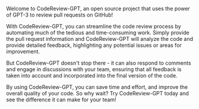 Welcome to CodeReview-GPT, an open source project that uses the power of GPT-3 to review pull requests on GitHub!

With CodeReview-GPT, you can streamline the code review process by automating much of the tedious and time-consuming work. Simply provide the pull request information and CodeReview-GPT will analyze the code and provide detailed feedback, highlighting any potential issues or areas for improvement.

But CodeReview-GPT doesn't stop there - it can also respond to comments and engage in discussions with your team, ensuring that all feedback is taken into account and incorporated into the final version of the code.

By using CodeReview-GPT, you can save time and effort, and improve the overall quality of your code. So why wait? Try CodeReview-GPT today and see the difference it can make for your team!
